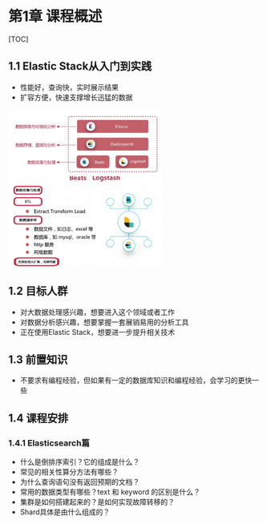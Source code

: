 # 第1章 课程概述

[TOC]



## 1.1 Elastic Stack从入门到实践

- 性能好，查询快，实时展示结果
- 扩容方便，快速支撑增长迅猛的数据

<img src="img01/01.png" alt="image-20230822162702361" style="zoom:30%;" />

<img src="img01/02.png" alt="image-20230822163419469" style="zoom:30%;" />

## 1.2 目标人群

- 对大数据处理感兴趣，想要进入这个领域或者工作
- 对数据分析感兴趣，想要掌握一套展销易用的分析工具
- 正在使用Elastic Stack，想要进一步提升相关技术





## 1.3 前置知识

- 不要求有编程经验，但如果有一定的数据库知识和编程经验，会学习的更快一些



## 1.4 课程安排

### 1.4.1 Elasticsearch篇

- 什么是倒排序索引？它的组成是什么？
- 常见的相关性算分方法有哪些？
- 为什么查询语句没有返回预期的文档？
- 常用的数据类型有哪些？text 和 keyword 的区别是什么？
- 集群是如何搭建起来的？是如何实现故障转移的？
- Shard具体是由什么组成的？
